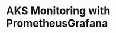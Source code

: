 # AKS Monitoring with PrometheusGrafana                                                                                                                                                                                                                                                                       
